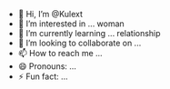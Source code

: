 - 👋 Hi, I’m @Kulext
- 👀 I’m interested in ... woman
- 🌱 I’m currently learning ... relationship
- 💞️ I’m looking to collaborate on ...
- 📫 How to reach me ...
- 😄 Pronouns: ...
- ⚡ Fun fact: ...

<!---
Kulext/Kulext is a ✨ special ✨ repository because its `README.md` (this file) appears on your GitHub profile.
You can click the Preview link to take a look at your changes.
--->

